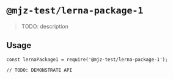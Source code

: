 # `@mjz-test/lerna-package-1`

> TODO: description

## Usage

```
const lernaPackage1 = require('@mjz-test/lerna-package-1');

// TODO: DEMONSTRATE API
```
